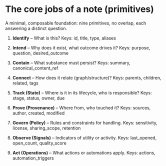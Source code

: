 # The core jobs of a note (primitives)

A minimal, composable foundation: nine primitives, no overlap, each answering a distinct question.

1. **Identify** – What is this?
   Keys: id, title, type, aliases

2. **Intend** – Why does it exist, what outcome drives it?
   Keys: purpose, question, desired\_outcome

3. **Contain** – What substance must persist?
   Keys: summary, canonical\_content\_ref

4. **Connect** – How does it relate (graph/structure)?
   Keys: parents, children, related, tags

5. **Track (State)** – Where is it in its lifecycle, who is responsible?
   Keys: stage, status, owner, due

6. **Prove (Provenance)** – Where from, who touched it?
   Keys: sources, author, created, modified

7. **Govern (Policy)** – Rules and constraints for handling.
   Keys: sensitivity, license, sharing\_scope, retention

8. **Observe (Signals)** – Indicators of utility or activity.
   Keys: last\_opened, open\_count, quality\_score

9. **Act (Operations)** – What actions or automations apply.
   Keys: actions, automation\_triggers
